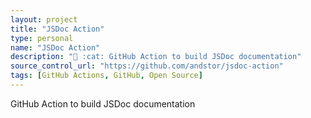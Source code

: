 ```yaml
---
layout: project
title: "JSDoc Action"
type: personal
name: "JSDoc Action"
description: "📁 :cat: GitHub Action to build JSDoc documentation"
source_control_url: "https://github.com/andstor/jsdoc-action"
tags: [GitHub Actions, GitHub, Open Source]
---
```



GitHub Action to build JSDoc documentation
